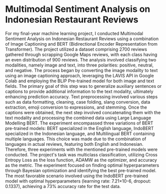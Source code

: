 # Multimodal Sentiment Analysis on Indonesian Restaurant Reviews
For my final-year machine learning project, I conducted Multimodal Sentiment Analysis on Indonesian Restaurant Reviews using a combination of Image Captioning and BERT (Bidirectional Encoder Representation from Transformer). The project utilized a dataset comprising 2700 reviews gathered through scrapping Google Maps reviews, with each class having an even distribution of 900 reviews. The analysis involved classifying two modalities, namely image and text, into three polarities: positive, neutral, and negative.
The process began by converting the image modality to text using an image captioning approach, leveraging the LAVIS API in Google Colab and employing the BLIP Pre-trained model for both image and text fields. The primary goal of this step was to generalize auxiliary sentences or captions to provide additional information to the text modality, ultimately enhancing prediction accuracy.
Text preprocessing involved various steps such as data formatting, cleaning, case folding, slang conversion, data extraction, emoji conversion to expressions, and stemming. Once the captions were obtained, the next step involved concatenating them with the text modality and processing the combined data using Large Language Modelling BERT. 
The experiment encompassed three variations of BERT pre-trained models: BERT specialized in the English language, IndoBERT specialized in the Indonesian language, and Multilingual BERT containing multiple languages. This choice was made due to the combination of languages in actual reviews, featuring both English and Indonesian. Therefore, three experiments with the mentioned pre-trained models were conducted.
The project's task was multiclass classification, utilizing Cross Entropy Loss as the loss function, ADAMW as the optimizer, and accuracy as the metric. The experiment focused on finding optimal hyperparameters through Bayesian optimization and identifying the best pre-trained model. The most favorable scenario involved using the IndoBERT pre-trained model with optimal hyperparameters (learning rate: 7.21×10-6, dropout: 0.1337), achieving a 73% accuracy rate for the test data.

